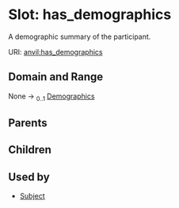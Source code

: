 
# Slot: has_demographics

A demographic summary of the participant.

URI: [anvil:has_demographics](https://anvilproject.org/acr-harmonized-data-model/has_demographics)


## Domain and Range

None &#8594;  <sub>0..1</sub> [Demographics](Demographics.md)

## Parents


## Children


## Used by

 * [Subject](Subject.md)
